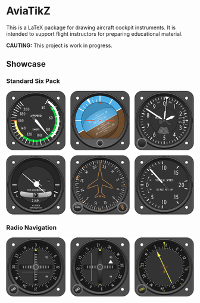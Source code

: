 AviaTikZ
========

This is a LaTeX package for drawing aircraft cockpit instruments. It is
intended to support flight instructors for preparing educational material.

**CAUTING:** This project is work in progress.


Showcase
--------

### Standard Six Pack

![](samples/standard.png)

### Radio Navigation

![](samples/radio.png)

